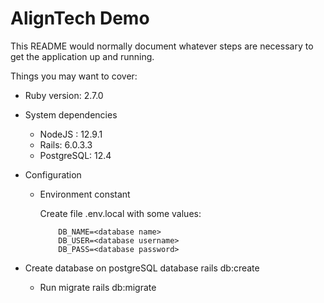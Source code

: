 
# AlignTech Demo

This README would normally document whatever steps are necessary to get the
application up and running.

Things you may want to cover:

 * Ruby version: 2.7.0

 * System dependencies

    * NodeJS : 12.9.1
    * Rails: 6.0.3.3
    * PostgreSQL: 12.4

 * Configuration
	* Environment constant

      Create file .env.local with some values:
    
			  DB_NAME=<database name>
			  DB_USER=<database username>
			  DB_PASS=<database password>
      
  * Create database on postgreSQL database
			rails  db:create
      
	* Run migrate
			rails db:migrate
